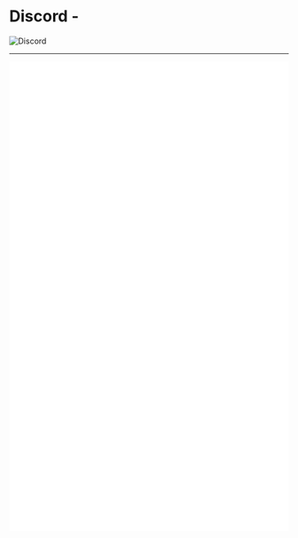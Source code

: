<!-- If you're using "main" as default branch -->
# Discord - 
![Discord](https://discord.c99.nl/widget/theme-3/820142398935793685.png)
<hr>

![Metrics](https://github.com/testbot-github/testbot-github/blob/main/github-metrics.svg)

